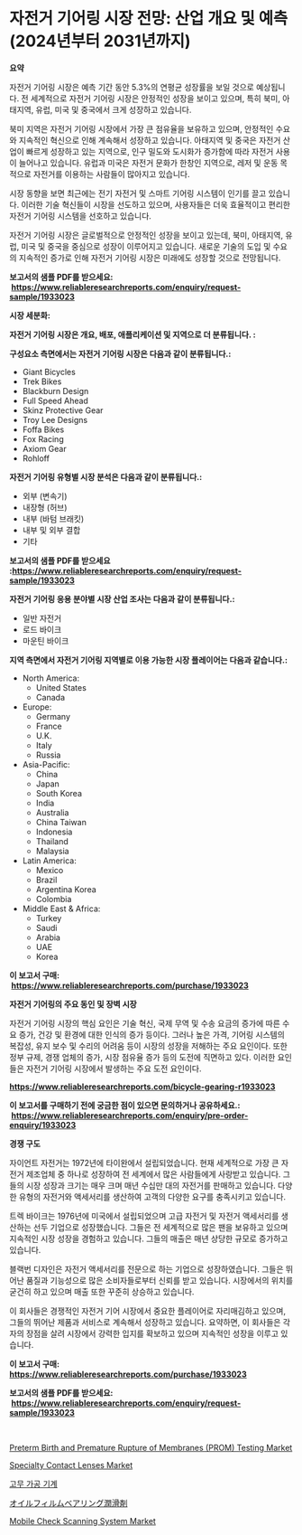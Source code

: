 <p><h1>자전거 기어링 시장 전망: 산업 개요 및 예측 (2024년부터 2031년까지)</h1></p><p><strong>요약</strong></p>
<p><p>자전거 기어링 시장은 예측 기간 동안 5.3%의 연평균 성장률을 보일 것으로 예상됩니다. 전 세계적으로 자전거 기어링 시장은 안정적인 성장을 보이고 있으며, 특히 북미, 아태지역, 유럽, 미국 및 중국에서 크게 성장하고 있습니다.</p><p>북미 지역은 자전거 기어링 시장에서 가장 큰 점유율을 보유하고 있으며, 안정적인 수요와 지속적인 혁신으로 인해 계속해서 성장하고 있습니다. 아태지역 및 중국은 자전거 산업이 빠르게 성장하고 있는 지역으로, 인구 밀도와 도시화가 증가함에 따라 자전거 사용이 늘어나고 있습니다. 유럽과 미국은 자전거 문화가 한창인 지역으로, 레저 및 운동 목적으로 자전거를 이용하는 사람들이 많아지고 있습니다.</p><p>시장 동향을 보면 최근에는 전기 자전거 및 스마트 기어링 시스템이 인기를 끌고 있습니다. 이러한 기술 혁신들이 시장을 선도하고 있으며, 사용자들은 더욱 효율적이고 편리한 자전거 기어링 시스템을 선호하고 있습니다.</p><p>자전거 기어링 시장은 글로벌적으로 안정적인 성장을 보이고 있는데, 북미, 아태지역, 유럽, 미국 및 중국을 중심으로 성장이 이루어지고 있습니다. 새로운 기술의 도입 및 수요의 지속적인 증가로 인해 자전거 기어링 시장은 미래에도 성장할 것으로 전망됩니다.</p></p>
<p><strong>보고서의 샘플 PDF를 받으세요: &nbsp;<a href="https://www.reliableresearchreports.com/enquiry/request-sample/1933023">https://www.reliableresearchreports.com/enquiry/request-sample/1933023</a></strong></p>
<p><strong>시장 세분화:</strong></p>
<p><strong> 자전거 기어링 시장은 개요, 배포, 애플리케이션 및 지역으로 더 분류됩니다. :</strong></p>
<p><strong>구성요소 측면에서는 자전거 기어링 시장은 다음과 같이 분류됩니다.:</strong></p>
<p><ul><li>Giant Bicycles</li><li>Trek Bikes</li><li>Blackburn Design</li><li>Full Speed Ahead</li><li>Skinz Protective Gear</li><li>Troy Lee Designs</li><li>Foffa Bikes</li><li>Fox Racing</li><li>Axiom Gear</li><li>Rohloff</li></ul></p>
<p><strong> 자전거 기어링 유형별 시장 분석은 다음과 같이 분류됩니다.:</strong></p>
<p><ul><li>외부 (변속기)</li><li>내장형 (허브)</li><li>내부 (바텀 브래킷)</li><li>내부 및 외부 결합</li><li>기타</li></ul></p>
<p><strong>보고서의 샘플 PDF를 받으세요 :<a href="https://www.reliableresearchreports.com/enquiry/request-sample/1933023">https://www.reliableresearchreports.com/enquiry/request-sample/1933023</a></strong></p>
<p><strong> 자전거 기어링 응용 분야별 시장 산업 조사는 다음과 같이 분류됩니다.:</strong></p>
<p><ul><li>일반 자전거</li><li>로드 바이크</li><li>마운틴 바이크</li></ul></p>
<p><strong>지역 측면에서 자전거 기어링 지역별로 이용 가능한 시장 플레이어는 다음과 같습니다.:</strong></p>
<p><ul>
    <li>
        North America:
        <ul>
            <li>United States</li>
            <li>Canada</li>
        </ul>
    </li>
    <li>
        Europe:
        <ul>
            <li>Germany</li>
            <li>France</li>
            <li>U.K.</li>
            <li>Italy</li>
            <li>Russia</li>
        </ul>
    </li>
    <li>
        Asia-Pacific:
        <ul>
            <li>China</li>
            <li>Japan</li>
            <li>South Korea</li>
            <li>India</li>
            <li>Australia</li>
            <li>China Taiwan</li>
            <li>Indonesia</li>
            <li>Thailand</li>
            <li>Malaysia</li>
        </ul>
    </li>
    <li>
        Latin America:
        <ul>
            <li>Mexico</li>
            <li>Brazil</li>
            <li>Argentina Korea</li>
            <li>Colombia</li>
        </ul>
    </li>
    <li>
        Middle East & Africa:
        <ul>
            <li>Turkey</li>
            <li>Saudi</li>
            <li>Arabia</li>
            <li>UAE</li>
            <li>Korea</li>
        </ul>
    </li>
    </ul></p>
<p><strong>이 보고서 구매: &nbsp;<a href="https://www.reliableresearchreports.com/purchase/1933023">https://www.reliableresearchreports.com/purchase/1933023</a></strong></p>
<p><strong>자전거 기어링의 주요 동인 및 장벽 시장</strong></p>
<p><p>자전거 기어링 시장의 핵심 요인은 기술 혁신, 국제 무역 및 수송 요금의 증가에 따른 수요 증가, 건강 및 환경에 대한 인식의 증가 등이다. 그러나 높은 가격, 기어링 시스템의 복잡성, 유지 보수 및 수리의 어려움 등이 시장의 성장을 저해하는 주요 요인이다. 또한 정부 규제, 경쟁 업체의 증가, 시장 점유율 증가 등의 도전에 직면하고 있다. 이러한 요인들은 자전거 기어링 시장에서 발생하는 주요 도전 요인이다.</p></p>
<p><strong><a href="https://www.reliableresearchreports.com/bicycle-gearing-r1933023">https://www.reliableresearchreports.com/bicycle-gearing-r1933023</a></strong></p>
<p><strong>이 보고서를 구매하기 전에 궁금한 점이 있으면 문의하거나 공유하세요.: &nbsp;<a href="https://www.reliableresearchreports.com/enquiry/pre-order-enquiry/1933023">https://www.reliableresearchreports.com/enquiry/pre-order-enquiry/1933023</a></strong></p>
<p><strong>경쟁 구도</strong></p>
<p><p>자이언트 자전거는 1972년에 타이완에서 설립되었습니다. 현재 세계적으로 가장 큰 자전거 제조업체 중 하나로 성장하여 전 세계에서 많은 사람들에게 사랑받고 있습니다. 그들의 시장 성장과 크기는 매우 크며 매년 수십만 대의 자전거를 판매하고 있습니다. 다양한 유형의 자전거와 액세서리를 생산하여 고객의 다양한 요구를 충족시키고 있습니다.</p><p>트렉 바이크는 1976년에 미국에서 설립되었으며 고급 자전거 및 자전거 액세서리를 생산하는 선두 기업으로 성장했습니다. 그들은 전 세계적으로 많은 팬을 보유하고 있으며 지속적인 시장 성장을 경험하고 있습니다. 그들의 매출은 매년 상당한 규모로 증가하고 있습니다.</p><p>블랙번 디자인은 자전거 액세서리를 전문으로 하는 기업으로 성장하였습니다. 그들은 뛰어난 품질과 기능성으로 많은 소비자들로부터 신뢰를 받고 있습니다. 시장에서의 위치를 굳건히 하고 있으며 매출 또한 꾸준히 상승하고 있습니다.</p><p>이 회사들은 경쟁적인 자전거 기어 시장에서 중요한 플레이어로 자리매김하고 있으며, 그들의 뛰어난 제품과 서비스로 계속해서 성장하고 있습니다. 요약하면, 이 회사들은 각자의 장점을 살려 시장에서 강력한 입지를 확보하고 있으며 지속적인 성장을 이루고 있습니다.</p></p>
<p><strong>이 보고서 구매: &nbsp; <a href="https://www.reliableresearchreports.com/purchase/1933023">https://www.reliableresearchreports.com/purchase/1933023</a></strong></p>
<p><strong>보고서의 샘플 PDF를 받으세요: &nbsp;<a href="https://www.reliableresearchreports.com/enquiry/request-sample/1933023">https://www.reliableresearchreports.com/enquiry/request-sample/1933023</a></strong><strong></strong></p>
<p>&nbsp;</p>
<p><p><a href="https://www.linkedin.com/pulse/insights-preterm-birth-premature-rupture-membranes-prom-testing-knlpf">Preterm Birth and Premature Rupture of Membranes (PROM) Testing Market</a></p><p><a href="https://issuu.com/reportprime-2/docs/specialty-contact-lenses-market-size-2030.pptx">Specialty Contact Lenses Market</a></p><p><a href="https://github.com/rcabello548/Market-Research-Report-List-1/blob/main/750033774816.md">고무 가공 기계</a></p><p><a href="https://github.com/zjkmgcs938405/Market-Research-Report-List-2/blob/main/997768480145.md">オイルフィルムベアリング潤滑剤</a></p><p><a href="https://www.linkedin.com/pulse/mobile-check-scanning-system-market-centers-aspects-growth-rktpf">Mobile Check Scanning System Market</a></p></p>